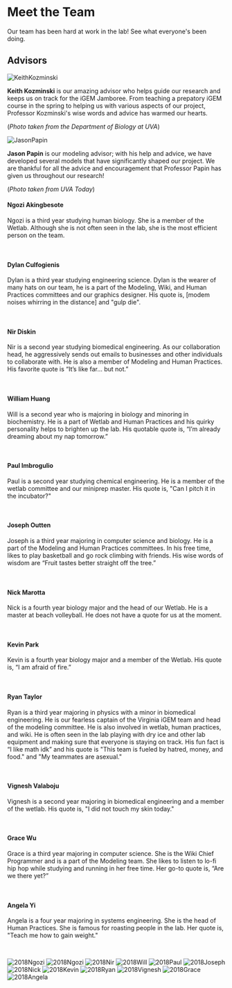 # Meet the Team 

Our team has been hard at work in the lab! See what everyone's been doing.

## Advisors


![KeithKozminski](/images/Sponsors/Kozminski.jpg)

**Keith Kozminski** is our amazing advisor who helps guide our research and keeps us on track for the iGEM Jamboree. From teaching a prepatory iGEM course in the spring to helping us with various aspects of our project, Professor Kozminski's wise words and advice has warmed our hearts. 

(_Photo taken from the Department of Biology at UVA_)

![JasonPapin](/images/Sponsors/Papin.jpg)

**Jason Papin** is our modeling advisor; with his help and advice, we have developed several models that have significantly shaped our project. We are thankful for all the advice and encouragement that Professor Papin has given us throughout our research! 

(_Photo taken from UVA Today_)

<p>
<div class="team-bio">
	<div class= "hidden" id="Ngozi">
		<h4>Ngozi Akingbesote</h4>
		<p>Ngozi is a third year studying human biology. She is a member of the Wetlab. Although she is not often seen in the lab, she is the most efficient person on the team. </p>
		<br>
	</div>
	<div class= "hidden" id="Dylan">
		<h4>Dylan Culfogienis</h4>
		<p>Dylan is a third year studying engineering science. Dylan is the wearer of many hats on our team, he is a part of the Modeling, Wiki, and Human Practices committees and our graphics designer. His quote is, [modem noises whirring in the distance] and "gulp die". </p>
		<br>
	</div>
		<div class= "hidden" id="Nir">
		<h4>Nir Diskin</h4>
		<p>Nir is a second year studying biomedical engineering. As our collaboration head, he aggressively sends out emails to businesses and other individuals to collaborate with. He is also a member of Modeling and Human Practices. His favorite quote is “It’s like far… but not.” </p>
		<br>
	</div>
		<div class= "hidden" id="Will">
		<h4> William Huang </h4>
		<p>Will is a second year who is majoring in biology and minoring in biochemistry. He is a part of Wetlab and Human Practices and his quirky personality helps to brighten up the lab. His quotable quote is, “I’m already dreaming about my nap tomorrow.” </p>	
		<br>
	</div>
		<div class= "hidden" id="Paul">
		<h4>Paul Imbrogulio</h4>
		<p>Paul is a second year studying chemical engineering. He is a member of the wetlab committee and our miniprep master. His quote is, "Can I pitch it in the incubator?" </p>
		<br>
	</div>
		<div class= "hidden" id="Joseph">
		<h4>Joseph Outten</h4>
		<p>Joseph is a third year majoring in computer science and biology. He is a part of the Modeling and Human Practices committees. In his free time, likes to play basketball and go rock climbing with friends. His wise words of wisdom are “Fruit tastes better straight off the tree.” 
		</p>
		<br>
	</div>
		<div class= "hidden" id="Nick">
		<h4>Nick Marotta</h4>
		<p>Nick is a fourth year biology major and the head of our Wetlab. He is a master at beach volleyball. He does not have a quote for us at the moment. </p>
		<br>
	</div>
		<div class= "hidden" id="Kevin">
		<h4>Kevin Park</h4>
		<p>Kevin is a fourth year biology major and a member of the Wetlab. His quote is, “I am afraid of fire.” </p> 
		<br>
	</div>
		<div class= "hidden" id="Ryan">
		<h4>Ryan Taylor</h4>
		<p>Ryan is a third year majoring in physics with a minor in biomedical engineering. He is our fearless captain of the Virginia iGEM team and head of the modeling committee. He is also involved in wetlab, human practices, and wiki. He is often seen in the lab playing with dry ice and other lab equipment and making sure that everyone is staying on track. His fun fact is “I like math idk” and his quote is "This team is fueled by hatred, money, and food." and "My teammates are asexual." </p>
		<br>
	</div>
		<div class= "hidden" id="Vignesh">
		<h4>Vignesh Valaboju</h4>
		<p>Vignesh is a second year majoring in biomedical engineering and a member of the wetlab. His quote is, "I did not touch my skin today." </p>
		<br>
	</div>
		<div class= "hidden" id="Grace">
		<h4>Grace Wu</h4>
		<p>Grace is a third year majoring in computer science. She is the Wiki Chief Programmer and is a part of the Modeling team. She likes to listen to lo-fi hip hop while studying and running in her free time. Her go-to quote is, “Are we there yet?”</p>
		<br>
	</div>
		<div class= "hidden" id="Angela">
		<h4>Angela Yi</h4>
		<p>Angela is a four year majoring in systems engineering. She is the head of Human Practices. She is famous for roasting people in the lab. Her quote is, "Teach me how to gain weight."</p>
		<br>
	</div>
</div> 
</p>

<div id="image_gallery" class="template">
	<img src="images/TeamPhotos/2018Ngozi.jpg" alt="2018Ngozi" id="2018Ngozi">
	<img src="images/TeamPhotos/2018Dylan.jpg" alt="2018Ngozi" id="2018Dylan">
	<img src="images/TeamPhotos/2018Nir.jpg" alt="2018Nir" id="2018Nir">
	<img src="images/TeamPhotos/2018Will.jpg" alt="2018Will" id="2018Will">
	<img src="images/TeamPhotos/2018Paul.jpg" alt="2018Paul" id="2018Paul">
	<img src="images/TeamPhotos/2018Joseph.jpg" alt="2018Joseph" id="2018Joseph">
	<img src="images/TeamPhotos/2018Nick.jpg" alt="2018Nick" id="2018Nick">
	<img src="images/TeamPhotos/2018Kevin.jpg" alt="2018Kevin" id="2018Kevin">
	<img src="images/TeamPhotos/2018Ryan.jpg" alt="2018Ryan" id="2018Ryan">
	<img src="images/TeamPhotos/2018Vignesh.jpg" alt="2018Vignesh" id="2018Vignesh">
	<img src="images/TeamPhotos/2018Grace.jpg" alt="2018Grace" id="2018Grace">
	<img src="images/TeamPhotos/2018Angela.jpg" alt="2018Angela" id="2018Angela">
</div>
